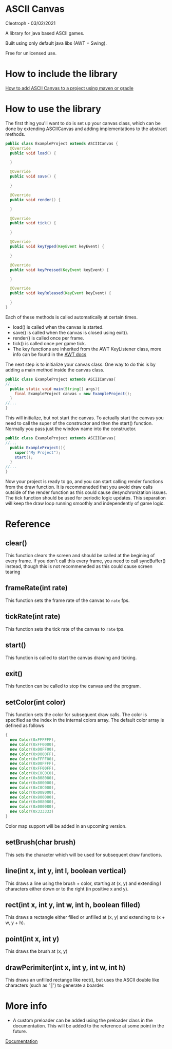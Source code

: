# ASCII Canvas

Cleotroph - 03/02/2021

A library for java based ASCII games. 

Built using only default java libs (AWT + Swing).

Free for unlicensed use.

# How to include the library

[How to add ASCII Canvas to a project using maven or gradle](https://jitpack.io/#Cleotroph/ASCIICanvas/main-SNAPSHOT)

# How to use the library

The first thing you'll want to do is set up your canvas class, which can be done by extending ASCIICanvas and adding implementations to the abstract methods.

```java
public class ExampleProject extends ASCIICanvas {
  @Override
  public void load() {

  }

  @Override
  public void save() {

  }

  @Override
  public void render() {

  }

  @Override
  public void tick() {

  }

  @Override
  public void keyTyped(KeyEvent keyEvent) {

  }

  @Override
  public void keyPressed(KeyEvent keyEvent) {

  }

  @Override
  public void keyReleased(KeyEvent keyEvent) {

  }
}
```
Each of these methods is called automatically at certain times.
- load() is called when the canvas is started.
- save() is called when the canvas is closed using exit().
- render() is called once per frame.
- tick() is called once per game tick.
- The key functions are inherited from the AWT KeyListener class, more info can be found in the [AWT docs](https://docs.oracle.com/javase/7/docs/api/java/awt/package-summary.html)

The next step is to initialize your canvas class. One way to do this is by adding a main method inside the canvas class.
```java
public class ExampleProject extends ASCIICanvas{
//...
  public static void main(String[] args){
    final ExampleProject canvas = new ExampleProject();
  }
//...
}
```
This will initialize, but not start the canvas. To actually start the canvas you need to call the super of the constructor and then the start() function. Normally you pass just the window name into the constructor.
```java
public class ExampleProject extends ASCIICanvas{
//...
  public ExampleProject(){
    super("My Project");
    start();
  }
//...
}
```
Now your project is ready to go, and you can start calling render functions from the draw function. It is recommeneded that you avoid draw calls outside of the render function as this could cause desynchronization issues. The tick function should be used for periodic logic updates. This separation will keep the draw loop running smoothly and independently of game logic.

# Reference

## clear()
This function clears the screen and should be called at the begining of every frame. If you don't call this every frame, you need to call syncBuffer() instead, though this is not recommeneded as this could cause screen tearing

## frameRate(int rate)
This function sets the frame rate of the canvas to `rate` fps.

## tickRate(int rate)
This function sets the tick rate of the canvas to `rate` tps.

## start()
This function is called to start the canvas drawing and ticking.

## exit()
This function can be called to stop the canvas and the program.

## setColor(int color)
This function sets the color for subsequent draw calls. The color is specified as the index in the internal colors array. The default color array is defined as follows
```java
{
  new Color(0xFFFFFF),
  new Color(0xFF0000),
  new Color(0x00FF00),
  new Color(0x0000FF),
  new Color(0xFFFF00),
  new Color(0x00FFFF),
  new Color(0xFF00FF),
  new Color(0xC0C0C0),
  new Color(0x808080),
  new Color(0x800000),
  new Color(0xC0C000),
  new Color(0x008000),
  new Color(0x800080),
  new Color(0x008080),
  new Color(0x000080),
  new Color(0x333333)
}
```
Color map support will be added in an upcoming version.

## setBrush(char brush)
This sets the character which will be used for subsequent draw functions.

## line(int x, int y, int l, boolean vertical)
This draws a line using the brush + color, starting at (x, y) and extending l characters either down or to the right (in positive x and y).

## rect(int x, int y, int w, int h, boolean filled)
This draws a rectangle either filled or unfilled at (x, y) and extending to (x + w, y + h).

## point(int x, int y)
This draws the brush at (x, y)

## drawPerimiter(int x, int y, int w, int h)
This draws an unfilled rectange like rect(), but uses the ASCII double like characters (such as '║') to generate a boarder.

# More info

- A custom preloader can be added using the preloader class in the documentation. This will be added to the reference at some point in the future. 

[Documentation](https://javadoc.jitpack.io/com/github/Cleotroph/ASCIICanvas/main-SNAPSHOT/javadoc/index.html)
